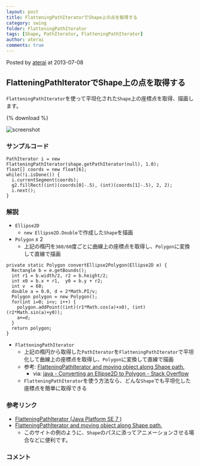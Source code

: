 ```yaml
---
layout: post
title: FlatteningPathIteratorでShape上の点を取得する
category: swing
folder: FlatteningPathIterator
tags: [Shape, PathIterator, FlatteningPathIterator]
author: aterai
comments: true
---
```


Posted by [aterai](http://terai.xrea.jp/aterai.html) at 2013-07-08

## FlatteningPathIteratorでShape上の点を取得する
`FlatteningPathIterator`を使って平坦化された`Shape`上の座標点を取得、描画します。

{% download %}

![screenshot](https://lh4.googleusercontent.com/-3GsdpxueSG8/Udl1tOfisII/AAAAAAAABvc/SBOIf1ZPPUk/s800/FlatteningPathIterator.png)

### サンプルコード
<pre class="prettyprint"><code>PathIterator i = new FlatteningPathIterator(shape.getPathIterator(null), 1.0);
float[] coords = new float[6];
while(!i.isDone()) {
  i.currentSegment(coords);
  g2.fillRect((int)(coords[0]-.5), (int)(coords[1]-.5), 2, 2);
  i.next();
}
</code></pre>

### 解説
- `Ellipse2D`
    - `new Ellipse2D.Double`で作成した`Shape`を描画
- `Polygon` x 2
    - 上記の楕円を`360/60`度ごとに曲線上の座標点を取得し、`Polygon`に変換して直線で描画

<!-- dummy comment line for breaking list -->

<pre class="prettyprint"><code>private static Polygon convertEllipse2Polygon(Ellipse2D e) {
  Rectangle b = e.getBounds();
  int r1 = b.width/2, r2 = b.height/2;
  int x0 = b.x + r1,  y0 = b.y + r2;
  int v  = 60;
  double a = 0.0, d = 2*Math.PI/v;
  Polygon polygon = new Polygon();
  for(int i=0; i&lt;v; i++) {
    polygon.addPoint((int)(r1*Math.cos(a)+x0), (int)(r2*Math.sin(a)+y0));
    a+=d;
  }
  return polygon;
}
</code></pre>

- `FlatteningPathIterator`
    - 上記の楕円から取得した`PathIterator`を`FlatteningPathIterator`で平坦化して曲線上の座標点を取得し、`Polygon`に変換して直線で描画
    - 参考: [FlatteningPathIterator and moving object along Shape path.](http://java-sl.com/tip_flatteningpathiterator_moving_shape.html)
        - via: [java - Converting an Ellipse2D to Polygon - Stack Overflow](http://stackoverflow.com/questions/17272912/converting-an-ellipse2d-to-polygon)
    - `FlatteningPathIterator`を使う方法なら、どんな`Shape`でも平坦化した座標点を簡単に取得できる

<!-- dummy comment line for breaking list -->

### 参考リンク
- [FlatteningPathIterator (Java Platform SE 7 )](http://docs.oracle.com/javase/jp/7/api/java/awt/geom/FlatteningPathIterator.html)
- [FlatteningPathIterator and moving object along Shape path.](http://java-sl.com/tip_flatteningpathiterator_moving_shape.html)
    - このサイトの例のように、`Shape`のパスに添ってアニメーションさせる場合などに便利です。

<!-- dummy comment line for breaking list -->

### コメント
